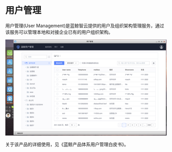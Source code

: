 # 用户管理

用户管理(User Management)是蓝鲸智云提供的用户及组织架构管理服务，通过该服务可以管理本地和对接企业已有的用户组织架构。

![-w2020](../assets/dock_usermanage.png)

关于该产品的详细使用，见《蓝鲸产品体系用户管理白皮书》。

